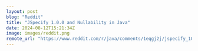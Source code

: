 ```yaml
---
layout: post
blog: "Reddit"
title: "JSpecify 1.0.0 and Nullability in Java"
date: 2024-08-12T15:21:34Z
image: images/reddit.png
remote_url: "https://www.reddit.com/r/java/comments/1eqgj2j/jspecify_100_and_nullability_in_java/"
---
```

